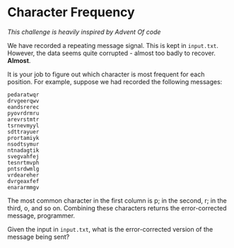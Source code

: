 # Character Frequency

_This challenge is heavily inspired by Advent Of code_

We have recorded a repeating message signal. This is kept in `input.txt`. However, the data seems quite corrupted - almost too badly to recover. **Almost**.

It is your job to figure out which character is most frequent for each position. For example, suppose we had recorded the following messages:

```
pedaratwqr
drvgeerqwv
eandsrerec
pyovrdrmru
arevrstmtr
tsrnevmyyl
sdttrayuer
prortamiyk
nsodtsymur
ntnadagtik
svegvahfej
tesnrtmvph
pntsrdwmlg
vrdeareher
dvrgeaxfef
enararmmgv
```

The most common character in the first column is p; in the second, r; in the third, o, and so on. Combining these characters returns the error-corrected message, programmer.

Given the input in `input.txt`, what is the error-corrected version of the message being sent?
